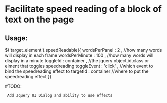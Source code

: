 # Facilitate speed reading of a block of text on the page

## Usage: 

  $('target_element').speedReadable({
      wordsPerPanel :   2      , //how many words will display in each frame
      wordsPerMinute :  100    , //how many words will display in a minute
      toggleId : container    , //the jquery object,id,class or elment that toggles speedreading
      toggleEvent : 'click'   , //which event to bind the speedreading effect to
      targetId : container      //where to put the speedreading effect
  })

#TODO:

     Add Jquery UI Dialog and ability to use effects 

    
      